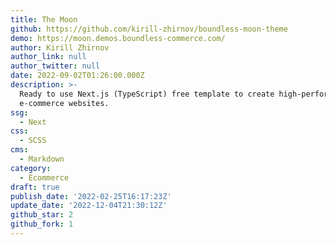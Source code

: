 ```yaml
---
title: The Moon
github: https://github.com/kirill-zhirnov/boundless-moon-theme
demo: https://moon.demos.boundless-commerce.com/
author: Kirill Zhirnov
author_link: null
author_twitter: null
date: 2022-09-02T01:26:00.000Z
description: >-
  Ready to use Next.js (TypeScript) free template to create high-performance
  e-commerce websites.
ssg:
  - Next
css:
  - SCSS
cms:
  - Markdown
category:
  - Ecommerce
draft: true
publish_date: '2022-02-25T16:17:23Z'
update_date: '2022-12-04T21:30:12Z'
github_star: 2
github_fork: 1
---
```


